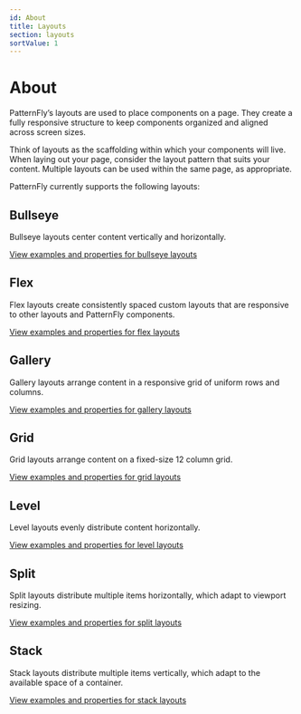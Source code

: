 ```yaml
---
id: About
title: Layouts
section: layouts
sortValue: 1
---
```


# About

PatternFly’s layouts are used to place components on a page. They create a fully responsive structure to keep components organized and aligned across screen sizes. 

Think of layouts as the scaffolding within which your components will live. When laying out your page, consider the layout pattern that suits your content. Multiple layouts can be used within the same page, as appropriate. 

PatternFly currently supports the following layouts:

## Bullseye
Bullseye layouts center content vertically and horizontally.

[View examples and properties for bullseye layouts](/layouts/bullseye)

## Flex 
Flex layouts create consistently spaced custom layouts that are responsive to other layouts and PatternFly components.

[View examples and properties for flex layouts](/layouts/flex)

## Gallery
Gallery layouts arrange content in a responsive grid of uniform rows and columns.

[View examples and properties for gallery layouts](/layouts/gallery)

## Grid 
Grid layouts arrange content on a fixed-size 12 column grid.

[View examples and properties for grid layouts](/layouts/grid)

## Level
Level layouts evenly distribute content horizontally.

[View examples and properties for level layouts](/layouts/level)

## Split
Split layouts distribute multiple items horizontally, which adapt to viewport resizing.

[View examples and properties for split layouts](/layouts/split)

## Stack
Stack layouts distribute multiple items vertically, which adapt to the available space of a container.

[View examples and properties for stack layouts](/layouts/stack)


